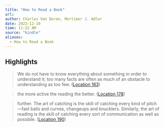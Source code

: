```yaml
---
title: "How to Read a Book"
url: 
author: Charles Van Doren, Mortimer J. Adler
date: 2023-12-10
time: 11:22 AM
source: "kindle"
aliases:
  - How to Read a Book
---
```

## Highlights
> We do not have to know everything about something in order to understand it; too many facts are often as much of an obstacle to understanding as too few. ([Location 163](https://readwise.io/to_kindle?action=open&asin=B004PYDAPE&location=163))

> the more active the reading the better. ([Location 178](https://readwise.io/to_kindle?action=open&asin=B004PYDAPE&location=178))

> further. The art of catching is the skill of catching every kind of pitch—fast balls and curves, changeups and knucklers. Similarly, the art of reading is the skill of catching every sort of communication as well as possible. ([Location 190](https://readwise.io/to_kindle?action=open&asin=B004PYDAPE&location=190))

